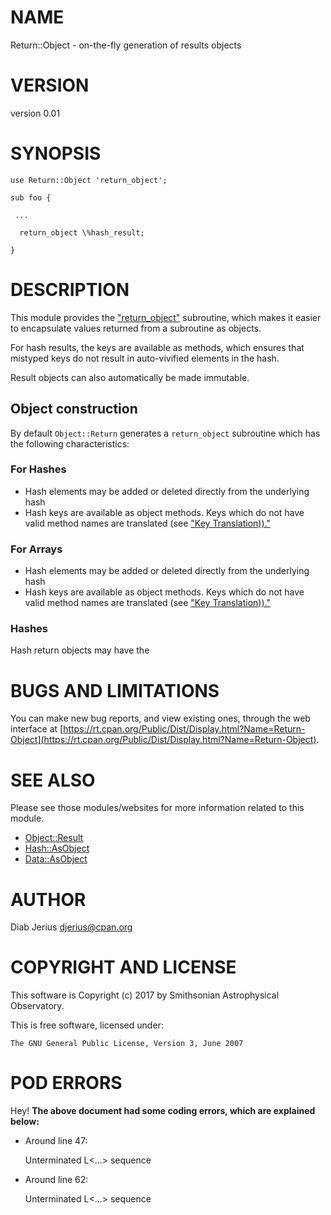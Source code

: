 # NAME

Return::Object - on-the-fly generation of results objects

# VERSION

version 0.01

# SYNOPSIS

    use Return::Object 'return_object';

    sub foo {

     ...

      return_object \%hash_result;

    }

# DESCRIPTION

This module provides the ["return\_object"](#return_object) subroutine, which
makes it easier to encapsulate values returned from a subroutine
as objects. 

For hash results, the keys are available as methods, which ensures
that mistyped keys do not result in auto-vivified elements in the hash.

Result objects can also automatically be made immutable.

## Object construction

By default `Object::Return` generates a `return_object` subroutine which
has the following characteristics:

### For Hashes

- Hash elements may be added or deleted directly from the underlying hash
- Hash keys are available as object methods.  Keys which do not have
valid method names are translated (see ["Key Translation))."](#key-translation)

### For Arrays

- Hash elements may be added or deleted directly from the underlying hash
- Hash keys are available as object methods.  Keys which do not have
valid method names are translated (see ["Key Translation))."](#key-translation)

### Hashes

Hash return objects may have the 

# BUGS AND LIMITATIONS

You can make new bug reports, and view existing ones, through the
web interface at [https://rt.cpan.org/Public/Dist/Display.html?Name=Return-Object](https://rt.cpan.org/Public/Dist/Display.html?Name=Return-Object).

# SEE ALSO

Please see those modules/websites for more information related to this module.

- [Object::Result](https://metacpan.org/pod/Object::Result)
- [Hash::AsObject](https://metacpan.org/pod/Hash::AsObject)
- [Data::AsObject](https://metacpan.org/pod/Data::AsObject)

# AUTHOR

Diab Jerius <djerius@cpan.org>

# COPYRIGHT AND LICENSE

This software is Copyright (c) 2017 by Smithsonian Astrophysical Observatory.

This is free software, licensed under:

    The GNU General Public License, Version 3, June 2007

# POD ERRORS

Hey! **The above document had some coding errors, which are explained below:**

- Around line 47:

    Unterminated L<...> sequence

- Around line 62:

    Unterminated L<...> sequence
